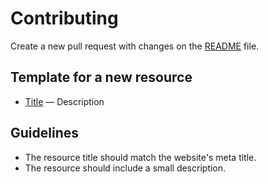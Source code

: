 # Contributing

Create a new pull request with changes on the [README](https://github.com/reinaldosimoes/design-resources/blob/main/README.md) file.

## Template for a new resource

- [Title](https://wwww.title.com) — Description

## Guidelines

- The resource title should match the website's meta title.
- The resource should include a small description.
